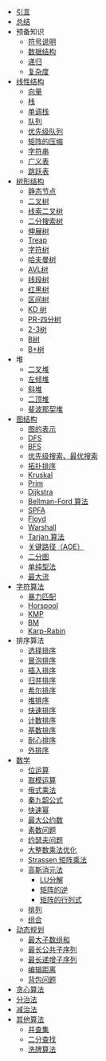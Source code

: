 - [引言](README.md)
- [总结]()
- 预备知识
  - [符号说明](propaedeutics/symbol)
  - [数据结构](propaedeutics/data-structure.md)
  - [递归](propaedeutics/recursion.md)
  - [复杂度]()
- [线性结构](linear/README.md)
  - [向量](linear/vector.md)
  - [栈](linear/stack.md)
  - [单调栈](linear/monotone-stack.md)
  - [队列](linear/queue.md)
  - [优先级队列](linear/priority_queue.md)
  - [矩阵的压缩](linear/matrix-compression.md)
  - [字符串](linear/string.md)
  - [广义表](linear/multilist.md)
  - [跳跃表](linear/skiplist.md)
- [树形结构](tree/README.md)
  - [静态节点](tree/static-node.md)
  - [二叉树](tree/binary-tree.md)
  - [线索二叉树](tree/threaded-binary-tree.md)
  - [二分搜索树](tree/binary-search-tree.md)
  - [伸展树](tree/splay-tree)
  - [Treap](tree/treap)
  - [字符树](tree/trie-tree.md)
  - [哈夫曼树](tree/huffman-tree.md)
  - [AVL树](tree/avl-tree.md)
  - [线段树](tree/segment-tree.md)
  - [红黑树](tree/red-black-tree)
  - [区间树](tree/interval-tree)
  - [KD 树](tree/kd-tree)
  - [PR-四分树]()
  - [2-3树](tree/2-3-tree)
  - [B树](tree/b-tree)
  - [B+树](tree/b+-tree)
- 堆
  - [二叉堆](heap/binary-heap.md)
  - [左倾堆](heap/leftist-heap.md)
  - [斜堆](heap/skew-heap)
  - [二顶堆]()
  - [斐波那契堆](heap/fibonacci-heap)
- [图结构]()
  - [图的表示](graph/graph-represence.md)
  - [DFS]()
  - [BFS]()
  - [优先级搜索、最优搜索]()
  - [拓扑排序](graph/topological-sort.md)
  - [Kruskal](graph/kruskal.md)
  - [Prim](graph/prim.md)
  - [Dijkstra](graph/dijkstra.md)
  - [Bellman-Ford 算法]()
  - [SPFA]()
  - [Floyd](graph/floyd.md)
  - [Warshall](graph/warshall.md)
  - [Tarjan 算法]()
  - [关键路径（AOE）](graph/critical-path.md)
  - [二分图]()
  - [单纯型法]()
  - [最大流]()
- [字符算法]()
  - [暴力匹配](string/brute-match.md)
  - [Horspool](string/horspol)
  - [KMP](string/kmp)
  - [BM](string/bm)
  - [Karp-Rabin](string/karp-rabin)
- 排序算法
  - [选择排序](sort/select-sort)
  - [冒泡排序](sort/bubble-sort)
  - [插入排序](sort/insert-sort)
  - [归并排序](sort/merge-sort)
  - [希尔排序](sort/shell-sort)
  - [堆排序](sort/heap-sort)
  - [快速排序](sort/quick-sort)
  - [计数排序](sort/counting-sort.md)
  - [基数排序](sort/radix-sort)
  - [耐心排序](sort/patience-sort)
  - [外排序]()
- [数学]()
  - [位运算](math/bit-operation.md)
  - [取模运算](math/module-operation.md)
  - [俄式乘法](math/russian-peasant-multiplication.md)
  - [秦九韶公式](math/horner's-rule.md)
  - [快速幂](math/quick-power.md)
  - [最大公约数](math/greatest-common-divisor.md)
  - [素数问题](math/prime-number.md)
  - [约瑟夫问题](math/josephus-problem)
  - [大整数乘法优化](math/big-integer-multiplication-optimization.md)
  - [Strassen 矩阵乘法](maht/strassen-matrix-muplication.md)
  - [高斯消元法]()
    - [LU分解]()
    - [矩阵的逆]()
    - [矩阵的行列式]()
  - [排列](math/permutaion.md)
  - [组合](math/combination.md)
- [动态规划]()
  - [最大子数组和](dynamic-programming/maximum-subarray.md)
  - [最长公共子序列](dynamic-programming/longest-common-subsequence.md)
  - [最长递增子序列](dynamic-programming/longest-increasing-subsequence.md)
  - [编辑距离](dynamic-programming/edit-distance.md)
  - [背包问题](dynamic-programming/pack.md)
- [贪心算法]()
- [分治法]()
- [减治法]()
- [其他算法]()
  - [并查集](others/union-find-set.md)
  - [二分查找](others/binary-search.md)
  - [洗牌算法](others/fisher-yates-shuffle.md)